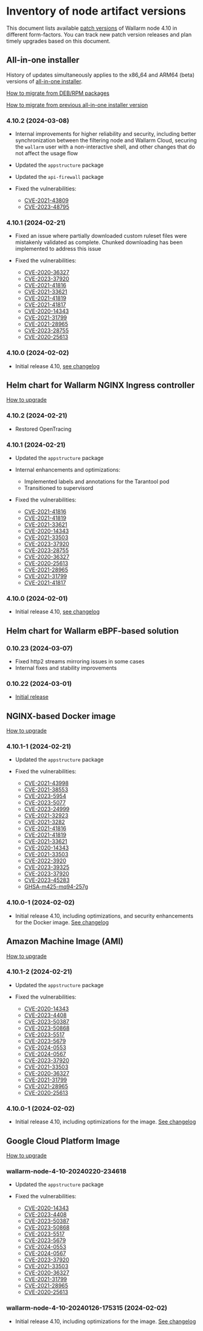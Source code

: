 # Inventory of node artifact versions

This document lists available [patch versions](versioning-policy.md#version-format) of Wallarm node 4.10 in different form-factors. You can track new patch version releases and plan timely upgrades based on this document.

## All-in-one installer

History of updates simultaneously applies to the x86_64 and ARM64 (beta) versions of [all-in-one installer](../installation/nginx/all-in-one.md).

[How to migrate from DEB/RPM packages](nginx-modules.md)

[How to migrate from previous all-in-one installer version](all-in-one.md)

### 4.10.2 (2024-03-08)

* Internal improvements for higher reliability and security, including better synchronization between the filtering node and Wallarm Cloud, securing the `wallarm` user with a non-interactive shell, and other changes that do not affect the usage flow
* Updated the `appstructure` package
* Updated the `api-firewall` package
* Fixed the vulnerabilities: 

    * [CVE-2021-43809](https://nvd.nist.gov/vuln/detail/CVE-2021-43809)
    * [CVE-2023-48795](https://nvd.nist.gov/vuln/detail/CVE-2023-48795)

### 4.10.1 (2024-02-21)

* Fixed an issue where partially downloaded custom ruleset files were mistakenly validated as complete. Chunked downloading has been implemented to address this issue
* Fixed the vulnerabilities:

    * [CVE-2020-36327](https://nvd.nist.gov/vuln/detail/CVE-2020-36327)
    * [CVE-2023-37920](https://nvd.nist.gov/vuln/detail/CVE-2023-37920)
    * [CVE-2021-41816](https://nvd.nist.gov/vuln/detail/CVE-2021-41816)
    * [CVE-2021-33621](https://nvd.nist.gov/vuln/detail/CVE-2021-33621)
    * [CVE-2021-41819](https://nvd.nist.gov/vuln/detail/CVE-2021-41819)
    * [CVE-2021-41817](https://nvd.nist.gov/vuln/detail/CVE-2021-41817)
    * [CVE-2020-14343](https://nvd.nist.gov/vuln/detail/CVE-2020-14343)
    * [CVE-2021-31799](https://nvd.nist.gov/vuln/detail/CVE-2021-31799)
    * [CVE-2021-28965](https://nvd.nist.gov/vuln/detail/CVE-2021-28965)
    * [CVE-2023-28755](https://nvd.nist.gov/vuln/detail/CVE-2023-28755)
    * [CVE-2020-25613](https://nvd.nist.gov/vuln/detail/CVE-2020-25613)

### 4.10.0 (2024-02-02)

* Initial release 4.10, [see changelog](what-is-new.md)

<!-- ## DEB/RPM packages for NGINX

!!! info "Pending upgrade to 4.10"
    This artifact has not been updated to Wallarm node 4.10 yet; an upgrade is pending. The 4.10 features are not supported on nodes deployed with this artifact.

[How to upgrade](nginx-modules.md)

### 4.8.0 (2023-10-19)

* Initial release 4.8, [see changelog](what-is-new.md) -->

## Helm chart for Wallarm NGINX Ingress controller

[How to upgrade](ingress-controller.md)

### 4.10.2 (2024-02-21)

* Restored OpenTracing

### 4.10.1 (2024-02-21)

* Updated the `appstructure` package
* Internal enhancements and optimizations:
    
    * Implemented labels and annotations for the Tarantool pod
    * Transitioned to supervisord
* Fixed the vulnerabilities:

    * [CVE-2021-41816](https://nvd.nist.gov/vuln/detail/CVE-2021-41816)
    * [CVE-2021-41819](https://nvd.nist.gov/vuln/detail/CVE-2021-41819)
    * [CVE-2021-33621](https://nvd.nist.gov/vuln/detail/CVE-2021-33621)
    * [CVE-2020-14343](https://nvd.nist.gov/vuln/detail/CVE-2020-14343)
    * [CVE-2021-33503](https://nvd.nist.gov/vuln/detail/CVE-2021-33503)
    * [CVE-2023-37920](https://nvd.nist.gov/vuln/detail/CVE-2023-37920)
    * [CVE-2023-28755](https://nvd.nist.gov/vuln/detail/CVE-2023-28755)
    * [CVE-2020-36327](https://nvd.nist.gov/vuln/detail/CVE-2020-36327)
    * [CVE-2020-25613](https://nvd.nist.gov/vuln/detail/CVE-2020-25613)
    * [CVE-2021-28965](https://nvd.nist.gov/vuln/detail/CVE-2021-28965)
    * [CVE-2021-31799](https://nvd.nist.gov/vuln/detail/CVE-2021-31799)
    * [CVE-2021-41817](https://nvd.nist.gov/vuln/detail/CVE-2021-41817)

### 4.10.0 (2024-02-01)

* Initial release 4.10, [see changelog](what-is-new.md)

<!-- ## Helm chart for Kong Ingress controller

[How to upgrade](kong-ingress-controller.md)

### 4.8.0 (2023-03-28)

* Initial release 4.8, [see changelog](what-is-new.md) -->

<!-- ## Helm chart for Sidecar

!!! info "Pending upgrade to 4.10"
    This artifact has not been updated to Wallarm node 4.10 yet; an upgrade is pending. The 4.10 features are not supported on nodes deployed with this artifact.

[How to upgrade](sidecar-proxy.md)

### 4.8.1 (2023-11-15)

* Optimize Wallarm Cloud's export of brute, dirbust, and BOLA statistics to avoid delays in reaction to attacks under high request loads and numerous triggers

### 4.8.0 (2023-10-19)

* Initial release 4.8, [see changelog](what-is-new.md)
* Added support for [API tokens](../user-guides/nodes/nodes.md#api-and-node-tokens-for-node-creation) to create filtering nodes and connect them to the Cloud during solution deployment. With API tokens, you can control the lifetime of your tokens and enhance node organization in the UI by setting a node group name.

    Node group names are set using the `config.wallarm.api.nodeGroup` parameter in **values.yaml**, with `defaultSidecarGroup` as the default name. Optionally, you can control the names of node groups based on the applications' pods using the `sidecar.wallarm.io/wallarm-node-group` annotation.
* Fix [CVE-2023-38039](https://github.com/advisories/GHSA-99j9-jf36-9747) -->

## Helm chart for Wallarm eBPF‑based solution

### 0.10.23 (2024-03-07)

* Fixed http2 streams mirroring issues in some cases
* Internal fixes and stability improvements

### 0.10.22 (2024-03-01)

* [Initial release](../installation/oob/ebpf/deployment.md)

## NGINX-based Docker image

[How to upgrade](docker-container.md)

### 4.10.1-1 (2024-02-21)

* Updated the `appstructure` package
* Fixed the vulnerabilities:

    * [CVE-2021-43998](https://nvd.nist.gov/vuln/detail/CVE-2021-43998)
    * [CVE-2021-38553](https://nvd.nist.gov/vuln/detail/CVE-2021-38553)
    * [CVE-2023-5954](https://nvd.nist.gov/vuln/detail/CVE-2023-5954)
    * [CVE-2023-5077](https://nvd.nist.gov/vuln/detail/CVE-2023-5077)
    * [CVE-2023-24999](https://nvd.nist.gov/vuln/detail/CVE-2023-24999)
    * [CVE-2021-32923](https://nvd.nist.gov/vuln/detail/CVE-2021-32923)
    * [CVE-2021-3282](https://nvd.nist.gov/vuln/detail/CVE-2021-3282)
    * [CVE-2021-41816](https://nvd.nist.gov/vuln/detail/CVE-2021-41816)
    * [CVE-2021-41819](https://nvd.nist.gov/vuln/detail/CVE-2021-41819)
    * [CVE-2021-33621](https://nvd.nist.gov/vuln/detail/CVE-2021-33621)
    * [CVE-2020-14343](https://nvd.nist.gov/vuln/detail/CVE-2020-14343)
    * [CVE-2021-33503](https://nvd.nist.gov/vuln/detail/CVE-2021-33503)
    * [CVE-2022-3920](https://nvd.nist.gov/vuln/detail/CVE-2022-3920)
    * [CVE-2023-39325](https://nvd.nist.gov/vuln/detail/CVE-2023-39325)
    * [CVE-2023-37920](https://nvd.nist.gov/vuln/detail/CVE-2023-37920)
    * [CVE-2023-45283](https://nvd.nist.gov/vuln/detail/CVE-2023-45283)
    * [GHSA-m425-mq94-257g](https://github.com/advisories/GHSA-m425-mq94-257g)

### 4.10.0-1 (2024-02-02)

* Initial release 4.10, including optimizations, and security enhancements for the Docker image. [See changelog](what-is-new.md)

<!-- ## Envoy-based Docker image

!!! info "Pending upgrade to 4.10"
    This artifact has not been updated to Wallarm node 4.10 yet; an upgrade is pending. The 4.10 features are not supported on nodes deployed with this artifact.

[How to upgrade](docker-container.md)

### 4.8.0-1 (2023-10-19)

* Initial release 4.8, [see changelog](what-is-new.md) -->

## Amazon Machine Image (AMI)

[How to upgrade](cloud-image.md)

### 4.10.1-2 (2024-02-21)

* Updated the `appstructure` package
* Fixed the vulnerabilities:

    * [CVE-2020-14343](https://nvd.nist.gov/vuln/detail/CVE-2020-14343)
    * [CVE-2023-4408](https://nvd.nist.gov/vuln/detail/CVE-2023-4408)
    * [CVE-2023-50387](https://nvd.nist.gov/vuln/detail/CVE-2023-50387)
    * [CVE-2023-50868](https://nvd.nist.gov/vuln/detail/CVE-2023-50868)
    * [CVE-2023-5517](https://nvd.nist.gov/vuln/detail/CVE-2023-5517)
    * [CVE-2023-5679](https://nvd.nist.gov/vuln/detail/CVE-2023-5679)
    * [CVE-2024-0553](https://nvd.nist.gov/vuln/detail/CVE-2024-0553)
    * [CVE-2024-0567](https://nvd.nist.gov/vuln/detail/CVE-2024-0567)
    * [CVE-2023-37920](https://nvd.nist.gov/vuln/detail/CVE-2023-37920)
    * [CVE-2021-33503](https://nvd.nist.gov/vuln/detail/CVE-2021-33503)
    * [CVE-2020-36327](https://nvd.nist.gov/vuln/detail/CVE-2020-36327)
    * [CVE-2021-31799](https://nvd.nist.gov/vuln/detail/CVE-2021-31799)
    * [CVE-2021-28965](https://nvd.nist.gov/vuln/detail/CVE-2021-28965)
    * [CVE-2020-25613](https://nvd.nist.gov/vuln/detail/CVE-2020-25613)

### 4.10.0-1 (2024-02-02)

* Initial release 4.10, including optimizations for the image. [See changelog](what-is-new.md)

## Google Cloud Platform Image

[How to upgrade](cloud-image.md)

### wallarm-node-4-10-20240220-234618

* Updated the `appstructure` package
* Fixed the vulnerabilities:

    * [CVE-2020-14343](https://nvd.nist.gov/vuln/detail/CVE-2020-14343)
    * [CVE-2023-4408](https://nvd.nist.gov/vuln/detail/CVE-2023-4408)
    * [CVE-2023-50387](https://nvd.nist.gov/vuln/detail/CVE-2023-50387)
    * [CVE-2023-50868](https://nvd.nist.gov/vuln/detail/CVE-2023-50868)
    * [CVE-2023-5517](https://nvd.nist.gov/vuln/detail/CVE-2023-5517)
    * [CVE-2023-5679](https://nvd.nist.gov/vuln/detail/CVE-2023-5679)
    * [CVE-2024-0553](https://nvd.nist.gov/vuln/detail/CVE-2024-0553)
    * [CVE-2024-0567](https://nvd.nist.gov/vuln/detail/CVE-2024-0567)
    * [CVE-2023-37920](https://nvd.nist.gov/vuln/detail/CVE-2023-37920)
    * [CVE-2021-33503](https://nvd.nist.gov/vuln/detail/CVE-2021-33503)
    * [CVE-2020-36327](https://nvd.nist.gov/vuln/detail/CVE-2020-36327)
    * [CVE-2021-31799](https://nvd.nist.gov/vuln/detail/CVE-2021-31799)
    * [CVE-2021-28965](https://nvd.nist.gov/vuln/detail/CVE-2021-28965)
    * [CVE-2020-25613](https://nvd.nist.gov/vuln/detail/CVE-2020-25613)

### wallarm-node-4-10-20240126-175315 (2024-02-02)

* Initial release 4.10, including optimizations for the image. [See changelog](what-is-new.md)